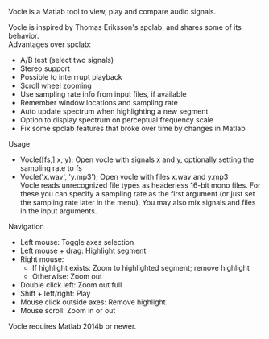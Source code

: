 Vocle is a Matlab tool to view, play and compare audio signals.

Vocle is inspired by Thomas Eriksson's spclab, and shares some of its behavior.  
Advantages over spclab:
- A/B test (select two signals)
- Stereo support
- Possible to interrrupt playback
- Scroll wheel zooming
- Use sampling rate info from input files, if available
- Remember window locations and sampling rate
- Auto update spectrum when highlighting a new segment
- Option to display spectrum on perceptual frequency scale
- Fix some spclab features that broke over time by changes in Matlab

Usage  
- Vocle([fs,] x, y);         Open vocle with signals x and y, optionally setting the sampling rate to fs  
- Vocle('x.wav', 'y.mp3');   Open vocle with files x.wav and y.mp3  
Vocle reads unrecognized file types as headerless 16-bit mono files. For these you can specify a
sampling rate as the first argument (or just set the sampling rate later in the menu). You may
also mix signals and files in the input arguments.

Navigation
- Left mouse:                Toggle axes selection
- Left mouse + drag:         Highlight segment
- Right mouse:
  - If highlight exists:    Zoom to highlighted segment; remove highlight
  - Otherwise:              Zoom out
- Double click left:         Zoom out full
- Shift + left/right:        Play
- Mouse click outside axes:  Remove highlight
- Mouse scroll:              Zoom in or out

Vocle requires Matlab 2014b or newer.
